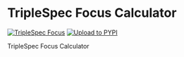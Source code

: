 # TripleSpec Focus Calculator

[![TripleSpec Focus](https://github.com/soar-telescope/triplespec_focus/actions/workflows/python-package.yml/badge.svg)](https://github.com/soar-telescope/triplespec_focus/actions/workflows/python-package.yml)
[![Upload to PYPI](https://github.com/soar-telescope/triplespec_focus/actions/workflows/python-publish.yml/badge.svg)](https://github.com/soar-telescope/triplespec_focus/actions/workflows/python-publish.yml)


TripleSpec Focus Calculator
